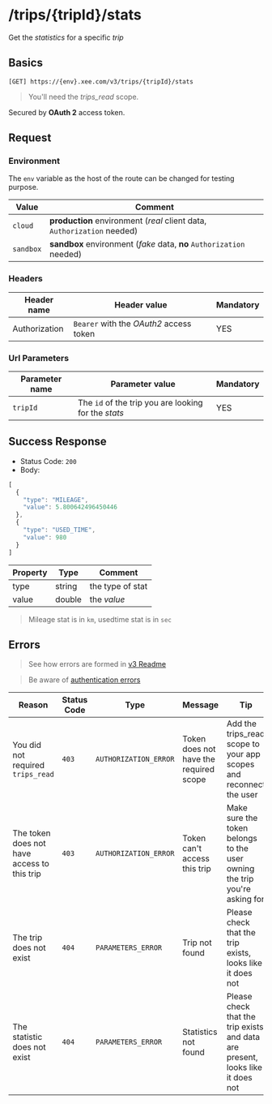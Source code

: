 # /trips/{tripId}/stats

Get the *statistics* for a specific *trip*

## Basics

`[GET] https://{env}.xee.com/v3/trips/{tripId}/stats`

> You'll need the *trips_read* scope.

Secured by **OAuth 2** access token.

## Request

### Environment

The `env` variable as the host of the route can be changed for testing purpose.

|Value|Comment|
|---|---|
|`cloud`|**production** environment (*real* client data, `Authorization` needed)|
|`sandbox`|**sandbox** environment (*fake* data, **no** `Authorization` needed)|

### Headers

|Header name|Header value|Mandatory|
|---|---|---|
|Authorization|`Bearer` with the *OAuth2* access token|YES|

### Url Parameters

|Parameter name|Parameter value|Mandatory|
|---|---|---|
|`tripId`|The `id` of the trip you are looking for the *stats*|YES|

## Success Response

- Status Code: `200`
- Body:

```javascript
[
  {
    "type": "MILEAGE",
    "value": 5.800642496450446
  },
  {
    "type": "USED_TIME",
    "value": 980
  }
]
```

|Property|Type|Comment|
|---|---|---|
|type|string|the type of stat|
|value|double|the *value*|

> Mileage stat is in `km`, usedtime stat is in `sec`
 
## Errors

> See how errors are formed in [v3 Readme](../../README.md)

> Be aware of [authentication errors](../../auth/README.md)

|Reason|Status Code|Type|Message|Tip|
|---|---|---|---|---|
|You did not required `trips_read`|`403`|`AUTHORIZATION_ERROR`|Token does not have the required scope|Add the trips_read scope to your app scopes and reconnect the user|
|The token does not have access to this trip|`403`|`AUTHORIZATION_ERROR`|Token can't access this trip|Make sure the token belongs to the user owning the trip you're asking for|
|The trip does not exist|`404`|`PARAMETERS_ERROR`|Trip not found|Please check that the trip exists, looks like it does not|
|The statistic does not exist|`404`|`PARAMETERS_ERROR`|Statistics not found|Please check that the trip exists and data are present, looks like it does not|